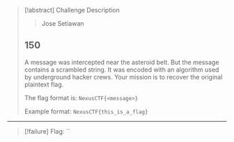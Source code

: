 > [!abstract] Challenge Description
> > Jose Setiawan
> ## 150
>A message was intercepted near the asteroid belt. But the message contains a scrambled string. It was encoded with an algorithm used by underground hacker crews. Your mission is to recover the original plaintext flag.
>
>The flag format is: `NexusCTF{<message>}`
>
>Example format: `NexusCTF{this_is_a_flag}`


---
> [!failure] Flag: ``


